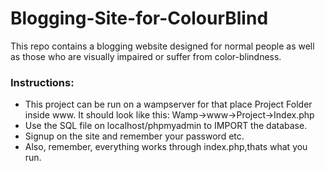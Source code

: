 # Blogging-Site-for-ColourBlind

This repo contains a blogging website designed for normal people as well as those who are visually impaired or suffer from color-blindness.


### Instructions:

* This project can be run on a wampserver for that place Project Folder inside www. It should look like this:     Wamp->www->Project->Index.php
* Use the SQL file on localhost/phpmyadmin to IMPORT the database.
* Signup on the site and remember your password etc.
* Also, remember, everything works through index.php,thats what you run.

